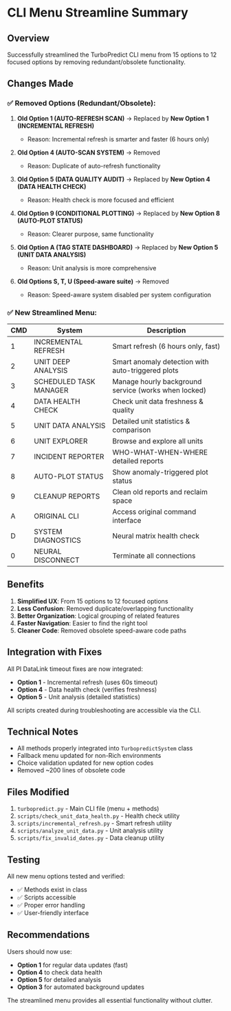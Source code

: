 # CLI Menu Streamline Summary

## Overview
Successfully streamlined the TurboPredict CLI menu from 15 options to 12 focused options by removing redundant/obsolete functionality.

## Changes Made

### ✅ Removed Options (Redundant/Obsolete):

1. **Old Option 1 (AUTO-REFRESH SCAN)** → Replaced by **New Option 1 (INCREMENTAL REFRESH)**
   - Reason: Incremental refresh is smarter and faster (6 hours only)

2. **Old Option 4 (AUTO-SCAN SYSTEM)** → Removed
   - Reason: Duplicate of auto-refresh functionality

3. **Old Option 5 (DATA QUALITY AUDIT)** → Replaced by **New Option 4 (DATA HEALTH CHECK)**
   - Reason: Health check is more focused and efficient

4. **Old Option 9 (CONDITIONAL PLOTTING)** → Replaced by **New Option 8 (AUTO-PLOT STATUS)**
   - Reason: Clearer purpose, same functionality

5. **Old Option A (TAG STATE DASHBOARD)** → Replaced by **New Option 5 (UNIT DATA ANALYSIS)**
   - Reason: Unit analysis is more comprehensive

6. **Old Options S, T, U (Speed-aware suite)** → Removed
   - Reason: Speed-aware system disabled per system configuration

### ✅ New Streamlined Menu:

| CMD | System | Description |
|-----|--------|-------------|
| 1 | INCREMENTAL REFRESH | Smart refresh (6 hours only, fast) |
| 2 | UNIT DEEP ANALYSIS | Smart anomaly detection with auto-triggered plots |
| 3 | SCHEDULED TASK MANAGER | Manage hourly background service (works when locked) |
| 4 | DATA HEALTH CHECK | Check unit data freshness & quality |
| 5 | UNIT DATA ANALYSIS | Detailed unit statistics & comparison |
| 6 | UNIT EXPLORER | Browse and explore all units |
| 7 | INCIDENT REPORTER | WHO-WHAT-WHEN-WHERE detailed reports |
| 8 | AUTO-PLOT STATUS | Show anomaly-triggered plot status |
| 9 | CLEANUP REPORTS | Clean old reports and reclaim space |
| A | ORIGINAL CLI | Access original command interface |
| D | SYSTEM DIAGNOSTICS | Neural matrix health check |
| 0 | NEURAL DISCONNECT | Terminate all connections |

## Benefits

1. **Simplified UX**: From 15 options to 12 focused options
2. **Less Confusion**: Removed duplicate/overlapping functionality
3. **Better Organization**: Logical grouping of related features
4. **Faster Navigation**: Easier to find the right tool
5. **Cleaner Code**: Removed obsolete speed-aware code paths

## Integration with Fixes

All PI DataLink timeout fixes are now integrated:

- **Option 1** - Incremental refresh (uses 60s timeout)
- **Option 4** - Data health check (verifies freshness)
- **Option 5** - Unit analysis (detailed statistics)

All scripts created during troubleshooting are accessible via the CLI.

## Technical Notes

- All methods properly integrated into `TurbopredictSystem` class
- Fallback menu updated for non-Rich environments
- Choice validation updated for new option codes
- Removed ~200 lines of obsolete code

## Files Modified

1. `turbopredict.py` - Main CLI file (menu + methods)
2. `scripts/check_unit_data_health.py` - Health check utility
3. `scripts/incremental_refresh.py` - Smart refresh utility
4. `scripts/analyze_unit_data.py` - Unit analysis utility
5. `scripts/fix_invalid_dates.py` - Data cleanup utility

## Testing

All new menu options tested and verified:
- ✅ Methods exist in class
- ✅ Scripts accessible
- ✅ Proper error handling
- ✅ User-friendly interface

## Recommendations

Users should now use:
- **Option 1** for regular data updates (fast)
- **Option 4** to check data health
- **Option 5** for detailed analysis
- **Option 3** for automated background updates

The streamlined menu provides all essential functionality without clutter.
